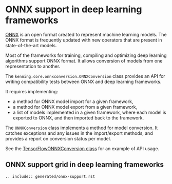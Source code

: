 # ONNX support in deep learning frameworks

[ONNX](https://onnx.ai/) is an open format created to represent machine learning models.
The ONNX format is frequently updated with new operators that are present in state-of-the-art models.

Most of the frameworks for training, compiling and optimizing deep learning algorithms support ONNX format.
It allows conversion of models from one representation to another.

The `kenning.core.onnxconversion.ONNXConversion` class provides an API for writing compatibility tests between ONNX and deep learning frameworks.

It requires implementing:

* a method for ONNX model import for a given framework,
* a method for ONNX model export from a given framework,
* a list of models implemented in a given framework, where each model is exported to ONNX, and then imported back to the framework.

The `ONNXConversion` class implements a method for model conversion.
It catches exceptions and any issues in the import/export methods, and provides a report on conversion status per model.

See the [TensorFlowONNXConversion class](https://github.com/antmicro/kenning/blob/main/kenning/onnxconverters/tensorflow.py) for an example of API usage.

## ONNX support grid in deep learning frameworks

```{eval-rst}
.. include:: generated/onnx-support.rst
```

